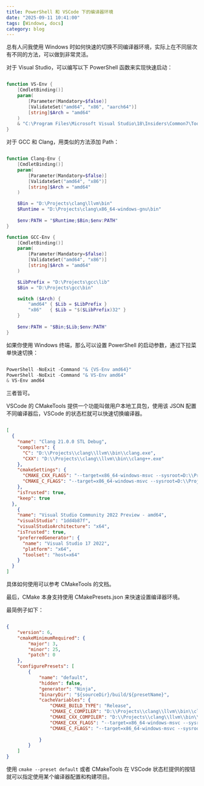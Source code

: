 ```yaml
---
title: PowerShell 和 VSCode 下的编译器环境
date: "2025-09-11 10:41:00"
tags: [Windows, docs]
category: blog
---
```


总有人问我使用 Windows 时如何快速的切换不同编译器环境，实际上在不同层次有不同的方法，可以做到非常灵活。

<!-- more -->

对于 Visual Studio，可以编写以下 PowerShell 函数来实现快速启动：

```powershell

function VS-Env {
    [CmdletBinding()]
    param(
        [Parameter(Mandatory=$false)]
        [ValidateSet("amd64", "x86", "aarch64")]
        [string]$Arch = "amd64"
    )
    & "C:\Program Files\Microsoft Visual Studio\18\Insiders\Common7\Tools\Launch-VsDevShell.ps1" -Host amd64 -SkipAutomaticLocation -Arch $Arch
}

```

对于 GCC 和 Clang，用类似的方法添加 Path：

```powershell

function Clang-Env {
    [CmdletBinding()]
    param(
        [Parameter(Mandatory=$false)]
        [ValidateSet("amd64", "x86")]
        [string]$Arch = "amd64"
    )

    $Bin = "D:\Projects\clang\llvm\bin"
    $Runtime = "D:\Projects\clang\x86_64-windows-gnu\bin"
    
    $env:PATH = "$Runtime;$Bin;$env:PATH"
}

function GCC-Env {
    [CmdletBinding()]
    param(
        [Parameter(Mandatory=$false)]
        [ValidateSet("amd64", "x86")]
        [string]$Arch = "amd64"
    )

    $LibPrefix = "D:\Projects\gcc\lib"
    $Bin = "D:\Projects\gcc\bin"

    switch ($Arch) {
        "amd64" { $Lib = $LibPrefix }
        "x86"   { $Lib = "$($LibPrefix)32" }
    }
    
    $env:PATH = "$Bin;$Lib;$env:PATH"
}

```

如果你使用 Windows 终端，那么可以设置 PowerShell 的启动参数，通过下拉菜单快速切换：

```powershell

PowerShell -NoExit -Command "& {VS-Env amd64}"
PowerShell -NoExit -Command "& VS-Env amd64"
& VS-Env amd64

```

三者皆可。

VSCode 的 CMakeTools 提供一个功能叫做用户本地工具包，使用该 JSON 配置不同编译器后，VSCode 的状态栏就可以快速切换编译器。

```json

[
  {
    "name": "Clang 21.0.0 STL Debug",
    "compilers": {
      "C": "D:\\Projects\\clang\\llvm\\bin\\clang.exe",
      "CXX": "D:\\Projects\\clang\\llvm\\bin\\clang++.exe"
    },
    "cmakeSettings": {
      "CMAKE_CXX_FLAGS": "--target=x86_64-windows-msvc --sysroot=D:\\Projects\\windows-msvc-sysroot -fuse-ld=lld -D_DLL=1 -lmsvcrtd -fno-rtti -Wno-unused-command-line-argument",
      "CMAKE_C_FLAGS": "--target=x86_64-windows-msvc --sysroot=D:\\Projects\\windows-msvc-sysroot -fuse-ld=lld -D_DLL=1 -lmsvcrtd -Wno-unused-command-line-argument"
    },
    "isTrusted": true,
    "keep": true
  },
    {
    "name": "Visual Studio Community 2022 Preview - amd64",
    "visualStudio": "1dd4b87f",
    "visualStudioArchitecture": "x64",
    "isTrusted": true,
    "preferredGenerator": {
      "name": "Visual Studio 17 2022",
      "platform": "x64",
      "toolset": "host=x64"
    }
  }
]

```

具体如何使用可以参考 CMakeTools 的文档。

最后，CMake 本身支持使用 CMakePresets.json 来快速设置编译器环境。

最简例子如下：

```json

{
    "version": 6,
    "cmakeMinimumRequired": {
        "major": 3,
        "minor": 25,
        "patch": 0
    },
    "configurePresets": [
        {
            "name": "default",
            "hidden": false,
            "generator": "Ninja",
            "binaryDir": "${sourceDir}/build/${presetName}",
            "cacheVariables": {
                "CMAKE_BUILD_TYPE": "Release",
                "CMAKE_C_COMPILER": "D:\\Projects\\clang\\llvm\\bin\\clang.exe",
                "CMAKE_CXX_COMPILER": "D:\\Projects\\clang\\llvm\\bin\\clang++.exe",
                "CMAKE_CXX_FLAGS": "--target=x86_64-windows-msvc --sysroot=D:\\Projects\\windows-msvc-sysroot -fuse-ld=lld -stdlib=libc++",
                "CMAKE_C_FLAGS": "--target=x86_64-windows-msvc --sysroot=D:\\Projects\\windows-msvc-sysroot -fuse-ld=lld"
    
            }
        }
    ]
}

```

使用 `cmake --preset default` 或者 CMakeTools 在 VSCode 状态栏提供的按钮就可以指定使用某个编译器配置和构建项目。
